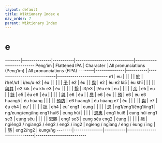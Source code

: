 ```yaml
---
layout: default
title: Wiktionary Index e
nav_order: 7
parent: Wiktionary Index
---
```


# e

--------|---------------|-----------|------------------------------|--------------------------
Peng'im | Flattened IPA | Character | All pronunciations (Peng'im) | All pronunciations (FIPA)
--------|---------------|-----------|------------------------------|--------------------------
e1 | eu | | |
| | [於](https://en.wiktionary.org/wiki/於) | i1/e1/u1 | i/eu/u
e2 | èu | | |
| | [予](https://en.wiktionary.org/wiki/予) | e2 | èu
| | [與](https://en.wiktionary.org/wiki/與) | e2 | èu
e2 ki5 | èu khī | | |
| | [與其](https://en.wiktionary.org/wiki/與其) | e2 ki5 | èu khī
e3 | ěu | | |
| | [翳](https://en.wiktionary.org/wiki/翳) | i3/e3 | ǐ/ěu
e5 | ēu | | |
| | [余](https://en.wiktionary.org/wiki/余) | e5 | ēu
| | [餘](https://en.wiktionary.org/wiki/餘) | e5 | ēu
e6 | éu | | |
| | [與](https://en.wiktionary.org/wiki/與) | e6 | éu
| | [譽](https://en.wiktionary.org/wiki/譽) | e6 | éu
| | [預](https://en.wiktionary.org/wiki/預) | e6 | éu
e6 huang5 | éu hūang | | |
| | [預防](https://en.wiktionary.org/wiki/預防) | e6 huang5 | éu hūang
e7 | ěu | | |
| | [與](https://en.wiktionary.org/wiki/與) | e7 | ěu
eh4 | eu’ | | |
| | [扼](https://en.wiktionary.org/wiki/扼) | eh4 | eu’
eng1 | eung | | |
| | [恩](https://en.wiktionary.org/wiki/恩) | ng1/eng1/êng1/ing1 | ng/eung/eng/ing
eng1 hui6 | eung húi | | |
| | [恩惠](https://en.wiktionary.org/wiki/恩惠) | eng1 hui6 | eung húi
eng1 se3 | eung sěu | | |
| | [恩賜](https://en.wiktionary.org/wiki/恩賜) | eng1 se3 | eung sěu
eng2 | èung | | |
| | [癮](https://en.wiktionary.org/wiki/癮) | ngiêng3 / ngiang3 / êng2 / eng2 / ing2 | ngǐeng / ngǐang / èng / èung / ìng
| | [隱](https://en.wiktionary.org/wiki/隱) | eng2/ng2 | èung/ǹg
--------|---------------|-----------|------------------------------|--------------------------
